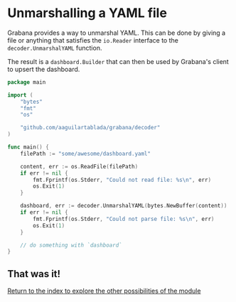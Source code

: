 # Unmarshalling a YAML file

Grabana provides a way to unmarshal YAML. This can be done by giving a file or anything that
satisfies the `io.Reader` interface to the `decoder.UnmarshalYAML` function.

The result is a `dashboard.Builder` that can then be used by Grabana's client to upsert the dashboard.

```go
package main 

import (
	"bytes"
	"fmt"
	"os"

	"github.com/aaguilartablada/grabana/decoder"
)

func main() {
	filePath := "some/awesome/dashboard.yaml"

	content, err := os.ReadFile(filePath)
	if err != nil {
		fmt.Fprintf(os.Stderr, "Could not read file: %s\n", err)
		os.Exit(1)
	}

	dashboard, err := decoder.UnmarshalYAML(bytes.NewBuffer(content))
	if err != nil {
		fmt.Fprintf(os.Stderr, "Could not parse file: %s\n", err)
		os.Exit(1)
	}

	// do something with `dashboard`
}
```

## That was it!

[Return to the index to explore the other possibilities of the module](index.md)
